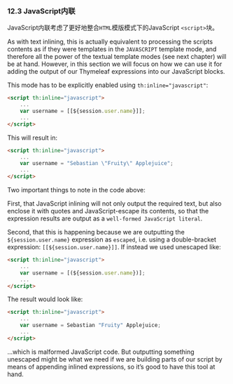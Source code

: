 ### 12.3 JavaScript内联

JavaScript内联考虑了更好地整合`HTML`模版模式下的JavaScript `<script>`块。

As with text inlining, this is actually equivalent to processing the scripts contents as if they were templates in the `JAVASCRIPT` template mode, and therefore all the power of the textual template modes (see next chapter) will be at hand. However, in this section we will focus on how we can use it for adding the output of our Thymeleaf expressions into our JavaScript blocks.

This mode has to be explicitly enabled using `th:inline="javascript"`:
```html
<script th:inline="javascript">
    ...
    var username = [[${session.user.name}]];
    ...
</script>
```
This will result in:
```html
<script th:inline="javascript">
    ...
    var username = "Sebastian \"Fruity\" Applejuice";
    ...
</script>
```
Two important things to note in the code above:

First, that JavaScript inlining will not only output the required text, but also enclose it with quotes and JavaScript-escape its contents, so that the expression results are output as a `well-formed JavaScript literal`.

Second, that this is happening because we are outputting the `${session.user.name}` expression as `escaped`, i.e. using a double-bracket expression: `[[${session.user.name}]]`. If instead we used unescaped like:
```html
<script th:inline="javascript">
    ...
    var username = [(${session.user.name})];
    ...
</script>
```
The result would look like:
```html
<script th:inline="javascript">
    ...
    var username = Sebastian "Fruity" Applejuice;
    ...
</script>
```
…which is malformed JavaScript code. But outputting something unescaped might be what we need if we are building parts of our script by means of appending inlined expressions, so it’s good to have this tool at hand.